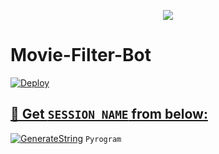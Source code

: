 <p align="center">

  <img src="https://readme-typing-svg.herokuapp.com/?lines=Welcome+to+Amazing+Movie &font=Fira%20Code&center=true&width=380&height=50">

# Movie-Filter-Bot

<a href="https://heroku.com/deploy?template=https://github.com/OsharaShaveen/Amazing-Movie-Filter-Bot">
  <img src="https://www.herokucdn.com/deploy/button.svg" alt="Deploy">
  
  
  ## 🧪 Get `SESSION_NAME` from below:

[![GenerateString](https://img.shields.io/badge/repl.it-generateString-yellowgreen)](https://replit.com/@OsharaShaveen/GenerateStringSession#main.py) ``Pyrogram``
